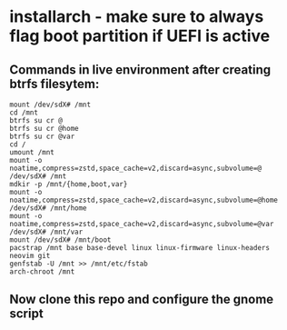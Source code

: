 # installarch - make sure to always flag boot partition if UEFI is active
## Commands in live environment after creating btrfs filesytem:  
`mount /dev/sdX# /mnt`  
`cd /mnt`  
`btrfs su cr @`  
`btrfs su cr @home`  
`btrfs su cr @var`  
`cd /`  
`umount /mnt`  
`mount -o noatime,compress=zstd,space_cache=v2,discard=async,subvolume=@ /dev/sdX# /mnt`  
`mdkir -p /mnt/{home,boot,var}`  
`mount -o noatime,compress=zstd,space_cache=v2,discard=async,subvolume=@home /dev/sdX# /mnt/home`  
`mount -o noatime,compress=zstd,space_cache=v2,discard=async,subvolume=@var /dev/sdX# /mnt/var`  
`mount /dev/sdX# /mnt/boot`  
`pacstrap /mnt base base-devel linux linux-firmware linux-headers neovim git`  
`genfstab -U /mnt >> /mnt/etc/fstab`  
`arch-chroot /mnt`
## Now clone this repo and configure the gnome script  
